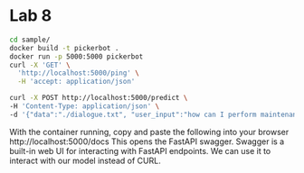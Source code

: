 # Lab 8
```bash
cd sample/
docker build -t pickerbot .
docker run -p 5000:5000 pickerbot
curl -X 'GET' \
  'http://localhost:5000/ping' \
  -H 'accept: application/json'

curl -X POST http://localhost:5000/predict \
-H 'Content-Type: application/json' \
-d '{"data":"./dialogue.txt", "user_input":"how can I perform maintenance on my machine?"}'

```
With the container running, copy and paste the following into your browser http://localhost:5000/docs
This opens the FastAPI swagger. Swagger is a built-in web UI for interacting with FastAPI endpoints. We can use it to interact with our model instead of CURL.